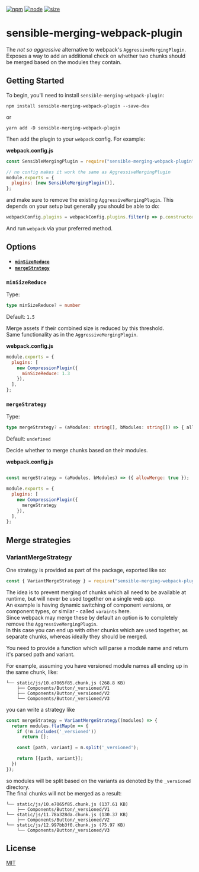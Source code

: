 [![npm][npm]][npm-url]
[![node][node]][node-url]
[![size][size]][size-url]

# sensible-merging-webpack-plugin

The *not so aggressive* alternative to webpack's `AggressiveMergingPlugin`.  
Exposes a way to add an additional check on whether two chunks should be merged based on the modules they contain.

## Getting Started

To begin, you'll need to install `sensible-merging-webpack-plugin`:

```console
npm install sensible-merging-webpack-plugin --save-dev
```

or

```console
yarn add -D sensible-merging-webpack-plugin
```

Then add the plugin to your `webpack` config. For example:

**webpack.config.js**

```js
const SensibleMergingPlugin = require("sensible-merging-webpack-plugin");

// no config makes it work the same as AggressiveMergingPlugin
module.exports = {
  plugins: [new SensibleMergingPlugin()],
};
```

and make sure to remove the existing `AggressiveMergingPlugin`. This depends on your setup but generally you should be able to do:

```js
webpackConfig.plugins = webpackConfig.plugins.filter(p => p.constructor.name !== 'AggressiveMergingPlugin')
```

And run `webpack` via your preferred method.

## Options

- **[`minSizeReduce`](#minSizeReduce)**
- **[`mergeStrategy`](#mergeStrategy)**

### `minSizeReduce`

Type:

```ts
type minSizeReduce? = number
```

Default: `1.5`

Merge assets if their combined size is reduced by this threshold.  
Same functionality as in the `AggressiveMergingPlugin`.

**webpack.config.js**

```js
module.exports = {
  plugins: [
    new CompressionPlugin({
      minSizeReduce: 1.3
    }),
  ],
};
```

### `mergeStrategy`

Type:

```ts
type mergeStrategy? = (aModules: string[], bModules: string[]) => { allowMerge: boolean, reason?: string }
```

Default: `undefined`

Decide whether to merge chunks based on their modules.

**webpack.config.js**

```js

const mergeStrategy = (aModules, bModules) => ({ allowMerge: true });

module.exports = {
  plugins: [
    new CompressionPlugin({
      mergeStrategy
    }),
  ],
};
```

## Merge strategies

### VariantMergeStrategy

One strategy is provided as part of the package, exported like so:

```ts
const { VariantMergeStrategy } = require("sensible-merging-webpack-plugin");
```

The idea is to prevent merging of chunks which all need to be available at runtime, but will never be used together on a single web app.  
An example is having dynamic switching of component versions, or component types, or similar - called `varaints` here.  
Since webpack may merge these by default an option is to completely remove the `AggressiveMergingPlugin`.  
In this case you can end up with other chunks which are used together, as separate chunks, whereas ideally they should be merged.

You need to provide a function which will parse a module name and return it's parsed path and variant.

For example, assuming you have versioned module names all ending up in the same chunk, like:

```
└── static/js/10.e7065f85.chunk.js (268.8 KB)
    ├── Components/Button/_versioned/V1
    ├── Components/Button/_versioned/V2
    └── Components/Button/_versioned/V3
```

you can write a strategy like

```ts
const mergeStrategy = VariantMergeStrategy((modules) => {
  return modules.flatMap(m => {
    if (!m.includes('_versioned'))
      return [];

    const [path, variant] = m.split('_versioned');

    return [{path, variant}];
  })
});
```

so modules will be split based on the variants as denoted by the `_versioned` directory.  
The final chunks will not be merged as a result:

```
└── static/js/10.e7065f85.chunk.js (137.61 KB)
    ├── Components/Button/_versioned/V1
└── static/js/11.78a328da.chunk.js (130.37 KB)
    ├── Components/Button/_versioned/V2
└── static/js/12.997bb3f0.chunk.js (75.97 KB)
    └── Components/Button/_versioned/V3
```

## License

[MIT](./LICENSE)

[npm]: https://img.shields.io/npm/v/sensible-merging-webpack-plugin.svg
[npm-url]: https://npmjs.com/package/sensible-merging-webpack-plugin
[node]: https://img.shields.io/node/v/sensible-merging-webpack-plugin.svg
[node-url]: https://nodejs.org
[size]: https://packagephobia.now.sh/badge?p=sensible-merging-webpack-plugin
[size-url]: https://packagephobia.now.sh/result?p=sensible-merging-webpack-plugin